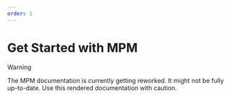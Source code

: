 ```yaml
---
order: 1
---
```


# Get Started with MPM

> [!WARNING]
> The MPM documentation is currently getting reworked. It might not be fully up-to-date.
> Use this rendered documentation with caution.
